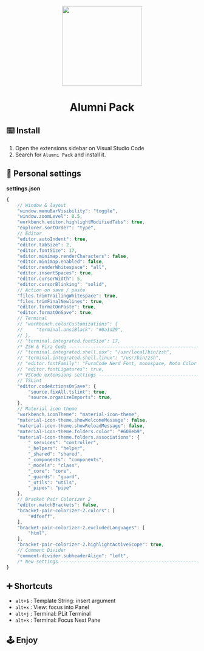 <p align="center">
  <img height="210" src="https://raw.githubusercontent.com/mIaborde/alumni-extensions-vscode/master/icon.png">
  <h1 align="center">Alumni Pack</h1>
</p>

## ⌨️ Install
1. Open the extensions sidebar on Visual Studio Code
2. Search for `Alumni Pack` and install it.

## 🔧 Personal settings
**settings.json**
```typescript
{
    // Window & layout
    "window.menuBarVisibility": "toggle",
    "window.zoomLevel": 0.5,
    "workbench.editor.highlightModifiedTabs": true,
    "explorer.sortOrder": "type",
    // Editor
    "editor.autoIndent": true,
    "editor.tabSize": 2,
    "editor.fontSize": 17,
    "editor.minimap.renderCharacters": false,
    "editor.minimap.enabled": false,
    "editor.renderWhitespace": "all",
    "editor.insertSpaces": true,
    "editor.cursorWidth": 5,
    "editor.cursorBlinking": "solid",
    // Action on save / paste
    "files.trimTrailingWhitespace": true,
    "files.trimFinalNewlines": true,
    "editor.formatOnPaste": true,
    "editor.formatOnSave": true,
    // Terminal
    // "workbench.colorCustomizations": {
    //     "terminal.ansiBlack": "#0a1d29",
    // },
    // "terminal.integrated.fontSize": 17,
    /* ZSH & Fira Code ---------------------------------------------------------- */
    // "terminal.integrated.shell.osx": "/usr/local/bin/zsh",
    // "terminal.integrated.shell.linux": "/usr/bin/zsh",
    // "editor.fontFamily": "FuraCode Nerd Font, monospace, Noto Color Emoji",
    // "editor.fontLigatures": true,
    /* VSCode extensions settings ----------------------------------------------- */
    // TSLint
    "editor.codeActionsOnSave": {
        "source.fixAll.tslint": true,
        "source.organizeImports": true,
    },
    // Material icon theme
    "workbench.iconTheme": "material-icon-theme",
    "material-icon-theme.showWelcomeMessage": false,
    "material-icon-theme.showReloadMessage": false,
    "material-icon-theme.folders.color": "#608eb9",
    "material-icon-theme.folders.associations": {
        "_services": "controller",
        "_helpers": "helper",
        "_shared": "shared",
        "_components": "components",
        "_models": "class",
        "_core": "core",
        "_guards": "guard",
        "_utils": "utils",
        "_pipes": "pipe"
    },
    // Bracket Pair Colorizer 2
    "editor.matchBrackets": false,
    "bracket-pair-colorizer-2.colors": [
        "#dfeeff",
    ],
    "bracket-pair-colorizer-2.excludedLanguages": [
        "html",
    ],
    "bracket-pair-colorizer-2.highlightActiveScope": true,
    // Comment Divider
    "comment-divider.subheaderAlign": "left",
    /* New settings ------------------------------------------------------------- */
}
```

## ➕ Shortcuts
- `alt+$` : Template String: insert argument
- `alt+x` : View: focus into Panel
- `alt+j` : Terminal: PLit Terminal
- `alt+k` : Terminal: Focus Next Pane

## 🕹 Enjoy